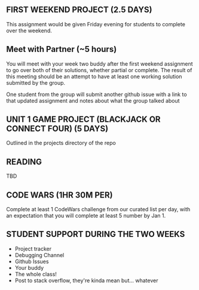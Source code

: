 
## FIRST WEEKEND PROJECT (2.5 DAYS)
This assignment would be given Friday evening for students to complete over the weekend.

## Meet with Partner (~5 hours)

You will meet with your week two buddy after the first weekend assignment to go over both of their solutions, whether partial or complete. The result of this meeting should be an attempt to have at least one working solution submitted by the group.

One student from the group will submit another github issue with a link to that updated assignment and notes about what the group talked about 

##  UNIT 1 GAME PROJECT (BLACKJACK OR CONNECT FOUR) (5 DAYS)

Outlined in the projects directory of the repo

## READING 

TBD

## CODE WARS (1HR 30M PER)

Complete at least 1 CodeWars challenge from our curated list per day, with an expectation that you will complete at least 5 number by Jan 1.

## STUDENT SUPPORT DURING THE TWO WEEKS

- Project tracker
- Debugging Channel
- Github Issues 
- Your buddy
- The whole class! 
- Post to stack overflow, they're kinda mean but... whatever
